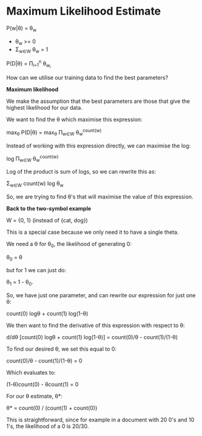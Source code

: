 # Maximum Likelihood Estimate

P(w|θ) = θ<sub>w</sub>

- θ<sub>w</sub> >= 0
- Σ<sub>w∈W</sub> θ<sub>w</sub> = 1

P(D|θ) = Π<sub>i=1</sub><sup>n</sup> θ<sub>w<sub>i</sub></sub>

How can we utilise our training data to find the best parameters?

**Maximum likelihood**

We make the assumption that the best parameters are those that give the highest likelihood for our data.

We want to find the θ which maximise this expression:

max<sub>θ</sub> P(D|θ) = max<sub>θ</sub> Π<sub>w∈W</sub> θ<sub>w</sub><sup>count(w)</sup>

Instead of working with this expression directly, we can maximise the log:

log Π<sub>w∈W</sub> θ<sub>w</sub><sup>count(w)</sup>

Log of the product is sum of logs, so we can rewrite this as:

Σ<sub>w∈W</sub> count(w) log θ<sub>w</sub>

So, we are trying to find θ's that will maximise the value of this expression.

**Back to the two-symbol example**

W = {0, 1} (instead of {cat, dog})

This is a special case because we only need it to have a single theta.

We need a θ for θ<sub>0</sub>, the likelihood of generating 0:

θ<sub>0</sub> = θ

but for 1 we can just do:

θ<sub>1</sub> = 1 - θ<sub>0</sub>.

So, we have just one parameter, and can rewrite our expression for just one θ:

count(0) logθ + count(1) log(1-θ)

We then want to find the derivative of this expression with respect to θ:

d/dθ [count(0) logθ + count(1) log(1-θ)] = count(0)/θ - count(1)/(1-θ)

To find our desired θ, we set this equal to 0:

count(0)/θ - count(1)/(1-θ) = 0

Which evaluates to:

(1-θ)count(0) - θcount(1) = 0

For our θ estimate, θ\*:

θ\* = count(0) / (count(1) + count(0))

This is straightforward, since for example in a document with 20 0's and 10 1's, the likelihood of a 0 is 20/30.
